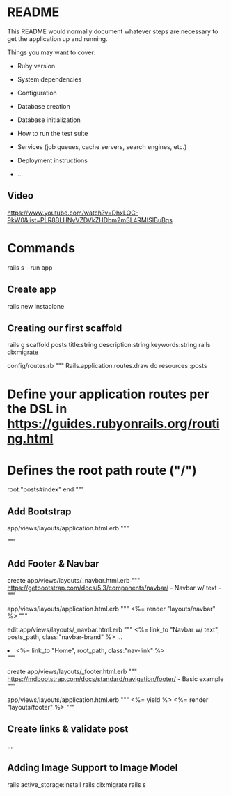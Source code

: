 # README

This README would normally document whatever steps are necessary to get the
application up and running.

Things you may want to cover:

* Ruby version

* System dependencies

* Configuration

* Database creation

* Database initialization

* How to run the test suite

* Services (job queues, cache servers, search engines, etc.)

* Deployment instructions

* ...

## Video
https://www.youtube.com/watch?v=DhxLOC-9kW0&list=PLR8BLHNyVZDVkZHDbm2mSL4RMISIBuBqs

# Commands
rails s - run app

## Create app

rails new instaclone 

## Creating our first scaffold

rails g scaffold posts title:string description:string keywords:string
rails db:migrate

config/routes.rb
"""
Rails.application.routes.draw do
  resources :posts
  # Define your application routes per the DSL in https://guides.rubyonrails.org/routing.html

  # Defines the root path route ("/")
  root "posts#index"
end
"""

## Add Bootstrap

app/views/layouts/application.html.erb
"""
<link href="https://cdn.jsdelivr.net/npm/bootstrap@5.3.1/dist/css/bootstrap.min.css" rel="stylesheet" integrity="sha384-4bw+/aepP/YC94hEpVNVgiZdgIC5+VKNBQNGCHeKRQN+PtmoHDEXuppvnDJzQIu9" crossorigin="anonymous">
<script src="https://cdn.jsdelivr.net/npm/bootstrap@5.3.1/dist/js/bootstrap.bundle.min.js" integrity="sha384-HwwvtgBNo3bZJJLYd8oVXjrBZt8cqVSpeBNS5n7C8IVInixGAoxmnlMuBnhbgrkm" crossorigin="anonymous"></script>
"""

## Add Footer & Navbar
create app/views/layouts/_navbar.html.erb
"""
https://getbootstrap.com/docs/5.3/components/navbar/ - Navbar w/ text -
"""

app/views/layouts/application.html.erb
"""
 <%= render "layouts/navbar" %>
"""

edit app/views/layouts/_navbar.html.erb
"""
 <%= link_to "Navbar w/ text", posts_path, class:"navbar-brand" %>
 ...
 <li class="nav-item">
    <%= link_to "Home", root_path, class:"nav-link" %>
</li>
 """

 create app/views/layouts/_footer.html.erb
"""
https://mdbootstrap.com/docs/standard/navigation/footer/ - Basic example
"""

app/views/layouts/application.html.erb
"""
 <%= yield %>
 <%= render "layouts/footer" %>
"""

## Create links & validate post

...

## Adding Image Support to Image Model

rails active_storage:install
rails db:migrate
rails s





